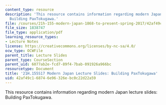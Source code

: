 ```yaml
---
content_type: resource
description: 'This resource contains information regarding modern Japan lecture slides:
  Building PaxTokugawa.'
file: /courses/21h-155-modern-japan-1868-to-present-spring-2017/42af49c168746e96326ebc0c22d22a59_MIT21H_155S17_PaxTokugawa.pdf
file_size: 1838747
file_type: application/pdf
learning_resource_types:
- Lecture Notes
license: https://creativecommons.org/licenses/by-nc-sa/4.0/
ocw_type: OCWFile
parent_title: Lecture Slides
parent_type: CourseSection
parent_uid: 6077ab2e-fcd7-89f4-7bab-091926a966bc
resourcetype: Document
title: '21H.155S17 Modern Japan Lecture Slides: Building PaxTokugawa'
uid: 42af49c1-6874-6e96-326e-bc0c22d22a59
---
```

This resource contains information regarding modern Japan lecture slides: Building PaxTokugawa.